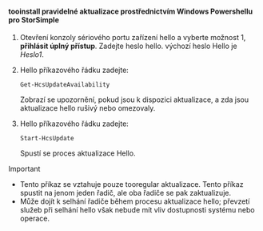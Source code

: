 <!--author=SharS last changed: 11/18/16-->

#### <a name="tooinstall-regular-updates-via-windows-powershell-for-storsimple"></a>tooinstall pravidelné aktualizace prostřednictvím Windows Powershellu pro StorSimple
1. Otevření konzoly sériového portu zařízení hello a vyberte možnost 1, **přihlásit úplný přístup**. Zadejte heslo hello. výchozí heslo Hello je *Heslo1*. 
2. Hello příkazového řádku zadejte:
   
     `Get-HcsUpdateAvailability`
   
    Zobrazí se upozornění, pokud jsou k dispozici aktualizace, a zda jsou aktualizace hello rušivý nebo omezovaly.
3. Hello příkazového řádku zadejte:
   
     `Start-HcsUpdate`
   
    Spustí se proces aktualizace Hello.

> [!IMPORTANT]
> * Tento příkaz se vztahuje pouze tooregular aktualizace. Tento příkaz spustit na jenom jeden řadič, ale oba řadiče se pak zaktualizuje. 
> * Může dojít k selhání řadiče během procesu aktualizace hello; převzetí služeb při selhání hello však nebude mít vliv dostupnosti systému nebo operace.
> 
> 

